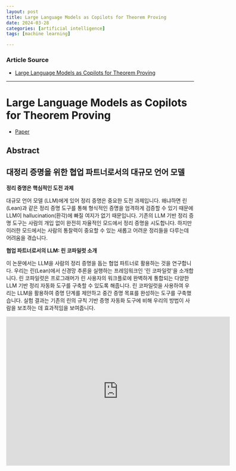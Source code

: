 ```yaml
---
layout: post
title: Large Language Models as Copilots for Theorem Proving
date: 2024-03-28
categories: [artificial intelligence]
tags: [machine learning]

---
```


### Article Source


* [Large Language Models as Copilots for Theorem Proving](https://www.youtube.com/watch?v=7NAIXBANSj4)

---



# Large Language Models as Copilots for Theorem Proving


* [Paper](https://mathai2023.github.io/papers/4.pdf)


## Abstract

## 대정리 증명을 위한 협업 파트너로서의 대규모 언어 모델

**정리 증명은 핵심적인 도전 과제**

대규모 언어 모델 (LLM)에게 있어 정리 증명은 중요한 도전 과제입니다. 왜냐하면 린(Lean)과 같은 정리 증명 도구를 통해 형식적인 증명을 엄격하게 검증할 수 있기 때문에 LLM이 hallucination(환각)에 빠질 여지가 없기 때문입니다. 기존의 LLM 기반 정리 증명 도구는 사람의 개입 없이 완전히 자율적인 모드에서 정리 증명을 시도합니다. 하지만 이러한 모드에서는 사람의 통찰력이 중요할 수 있는 새롭고 어려운 정리들을 다루는데 어려움을 겪습니다.

**협업 파트너로서의 LLM: 린 코파일럿 소개**

이 논문에서는 LLM을 사람의 정리 증명을 돕는 협업 파트너로 활용하는 것을 연구합니다. 우리는 린(Lean)에서 신경망 추론을 실행하는 프레임워크인 '린 코파일럿'을 소개합니다. 린 코파일럿은 프로그래머가 린 사용자의 워크플로에 완벽하게 통합되는 다양한 LLM 기반 정리 자동화 도구를 구축할 수 있도록 해줍니다. 린 코파일럿을 사용하여 우리는 LLM을 활용하여 증명 단계를 제안하고 중간 증명 목표를 완성하는 도구를 구축했습니다. 실험 결과는 기존의 린의 규칙 기반 증명 자동화 도구에 비해 우리의 방법이 사람을 보조하는 데 효과적임을 보여줍니다. 

<iframe width="600" height="400" src="https://www.youtube.com/embed/7NAIXBANSj4?si=mZL9bpNArB5hTxXp" title="YouTube video player" frameborder="0" allow="accelerometer; autoplay; clipboard-write; encrypted-media; gyroscope; picture-in-picture; web-share" referrerpolicy="strict-origin-when-cross-origin" allowfullscreen></iframe>

